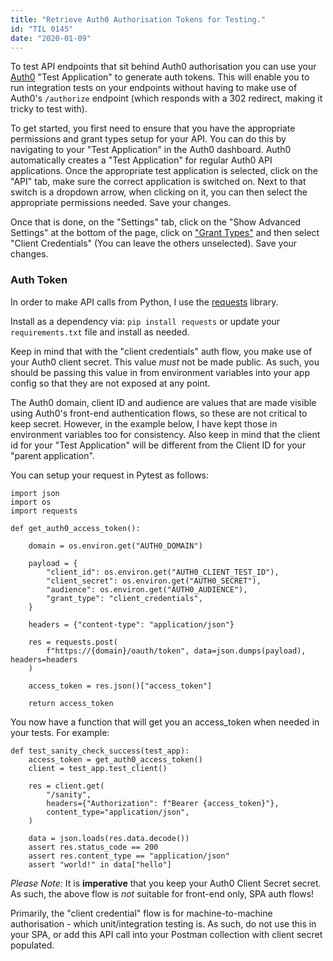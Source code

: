 ```yaml
---
title: "Retrieve Auth0 Authorisation Tokens for Testing."
id: "TIL 0145"
date: "2020-01-09"
---
```


To test API endpoints that sit behind Auth0 authorisation you can use your [Auth0](https://auth0.com/) "Test Application" to generate auth tokens. This will enable you to run integration tests on your endpoints without having to make use of Auth0's `/authorize` endpoint (which responds with a 302 redirect, making it tricky to test with). 

To get started, you first need to ensure that you have the appropriate permissions and grant types setup for your API. You can do this by navigating to your "Test Application" in the Auth0 dashboard. Auth0 automatically creates a "Test Application" for regular Auth0 API applications. Once the appropriate test application is selected, click on the "API" tab, make sure the correct application is switched on. Next to that switch is a dropdown arrow, when clicking on it, you can then select the appropriate permissions needed. Save your changes. 

Once that is done, on the "Settings" tab, click on the "Show Advanced Settings" at the bottom of the page, click on ["Grant Types"](https://auth0.com/docs/applications/reference/grant-types-available) and then select "Client Credentials" (You can leave the others unselected). Save your changes. 

### Auth Token

In order to make API calls from Python, I use the [requests](https://requests.readthedocs.io/en/master/) library. 

Install as a dependency via: `pip install requests` or update your `requirements.txt` file and install as needed.

Keep in mind that with the "client credentials" auth flow, you make use of your Auth0 client secret. This value *must* not be made public. As such, you should be passing this value in from environment variables into your app config so that they are not exposed at any point. 

The Auth0 domain, client ID and audience are values that are made visible using Auth0's front-end authentication flows, so these are not critical to keep secret. However, in the example below, I have kept those in environment variables too for consistency. Also keep in mind that the client id for your "Test Application" will be different from the Client ID for your "parent application".

You can setup your request in Pytest as follows: 

```
import json
import os
import requests

def get_auth0_access_token():

    domain = os.environ.get("AUTH0_DOMAIN")

    payload = {
        "client_id": os.environ.get("AUTH0_CLIENT_TEST_ID"),
        "client_secret": os.environ.get("AUTH0_SECRET"),
        "audience": os.environ.get("AUTH0_AUDIENCE"),
        "grant_type": "client_credentials",
    }

    headers = {"content-type": "application/json"}

    res = requests.post(
        f"https://{domain}/oauth/token", data=json.dumps(payload), headers=headers
    )

    access_token = res.json()["access_token"]

    return access_token
```

You now have a function that will get you an access_token when needed in your tests. For example: 

```
def test_sanity_check_success(test_app):
    access_token = get_auth0_access_token()
    client = test_app.test_client()

    res = client.get(
        "/sanity",
        headers={"Authorization": f"Bearer {access_token}"},
        content_type="application/json",
    )

    data = json.loads(res.data.decode())
    assert res.status_code == 200
    assert res.content_type == "application/json"
    assert "world!" in data["hello"]
```

*Please Note:* It is **imperative** that you keep your Auth0 Client Secret secret. As such, the above flow is *not* suitable for front-end only, SPA auth flows! 

Primarily, the "client credential" flow is for machine-to-machine authorisation - which unit/integration testing is. As such, do not use this in your SPA, or add this API call into your Postman collection with client secret populated.





